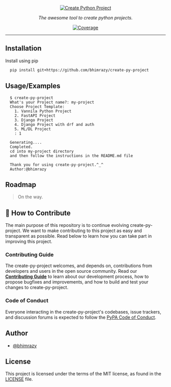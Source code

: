 <p align="center">
  <a href="https://github.com/bhimrazy/create-py-project"><img src="https://user-images.githubusercontent.com/46085301/193515011-ba3e2858-c9cd-4c2b-8f4d-737625505b50.png" alt="Create Python Project"></a>
</p>
<p align="center">
    <em>The awesome tool to create python projects.</em>
</p>

<p align="center">
<a href="https://codecov.io/gh/bhimrazy/fastapi" target="_blank">
    <img src="https://img.shields.io/codecov/c/github/tiangolo/fastapi?color=%2334D058" alt="Coverage">
</a>
</p>

---

## Installation

Install using pip

```bash
  pip install git+https://github.com/bhimrazy/create-py-project
```

## Usage/Examples

```
  $ create-py-project
  What's your Project name?: my-project
  Choose Project Template:
    1. Vannila Python Project
    2. FastAPI Project
    3. Django Project
    4. Django Project with drf and auth
    5. ML/DL Project
    : 1

  Generating....
  Completed.
  cd into my-project directory
  and then follow the instructions in the README.md file

  Thank you for using create-py-project.^_^
  Author:@bhimrazy
```

## Roadmap

> On the way.

## 👏 How to Contribute

The main purpose of this repository is to continue evolving create-py-project. We want to make contributing to this project as easy and transparent as possible. Read below to learn how you can take part in improving this project.

### Contributing Guide

The create-py-project welcomes, and depends on, contributions from developers and users in the open source community.
Read our [**Contributing Guide**][contribute] to learn about our development process, how to propose bugfixes and improvements, and how to build and test your changes to create-py-project.

[contribute]: CONTRIBUTING.md

### Code of Conduct

Everyone interacting in the create-py-project's codebases, issue trackers, and
discussion forums is expected to follow the [PyPA Code of Conduct].

[pypa code of conduct]: https://www.pypa.io/en/latest/code-of-conduct/

## Author

- [@bhimrazy](https://www.github.com/bhimrazy)

<!-- ## ✨ Contributors

Thanks goes to these incredible people:

<a href="https://github.com/jmeisele/ml-ops/graphs/contributors">
  <img src="https://contrib.rocks/image?repo=jmeisele/ml-ops" />
</a> -->

## License

This project is licensed under the terms of the MIT license, as found in the [LICENSE][license] file.

[license]: LICENSE
